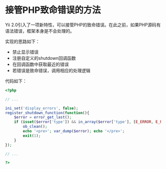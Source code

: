 # 接管PHP致命错误的方法


Yii 2.0引入了一项新特性，可以接管PHP的致命错误。在此之前，如果PHP源码有语法错误，框架本身是不会处理的。

实现的思路如下：

- 禁止显示错误
- 注册自定义的shutdown回调函数
- 在回调函数中获取最近的错误
- 若错误是致命错误，调用相应的处理逻辑

代码如下：

```php
<?php

// ...

ini_set('display_errors', false);
register_shutdown_function(function(){
    $error = error_get_last();
    if (isset($error['type']) && in_array($error['type'], [E_ERROR, E_PARSE, E_CORE_ERROR, E_CORE_WARNING, E_COMPILE_ERROR, E_COMPILE_WARNING])) {
        ob_clean();
        echo '<pre>'; var_dump($error); echo '</pre>';
        exit(1);
    }
});

// ...

?>
```

